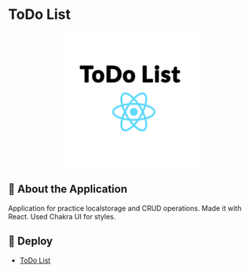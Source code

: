 # <b> ToDo List</b>

<p align="center">
<img src="https://github.com/mgmaxi/todo-list/blob/main/src/assets/todolist.png" width="275" height="275" >
</p>

## 📄 <b> About the Application </b>

Application for practice localstorage and CRUD operations.
Made it with React.
Used Chakra UI for styles.

## 🚀 <b> Deploy</b>

- [ToDo List](https://mgmaxi.github.io/todo-list)

